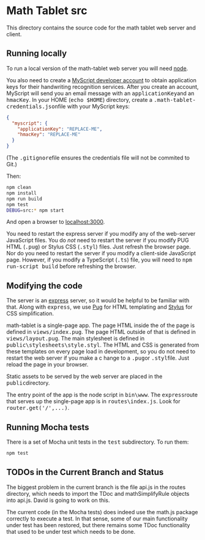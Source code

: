 # Math Tablet src

This directory contains the source code for the math tablet web server and client.

## Running locally

To run a local version of the math-tablet web server you will need [node](https://nodejs.org/en/).

You also need to create a [MyScript developer account](https://developer.myscript.com/getting-started/web)
to obtain application keys for their handwriting recognition services.
After you create an account, MyScript will send you an email message with an <tt>applicationKey</tt>and an <tt>hmacKey</tt>.
In your HOME (<tt>echo $HOME</tt>) directory, create a <tt>.math-tablet-credentials.json</tt>file with your MyScript keys:

```json
{
  "myscript": {
    "applicationKey": "REPLACE-ME",
    "hmacKey": "REPLACE-ME"
  }
}
```

(The <tt>.gitignore</tt>file ensures the credentials file will not be commited to Git.)

Then:

```bash
npm clean
npm install
npm run build
npm test
DEBUG=src:* npm start
```

And open a browser to [localhost:3000](http://localhost:3000).

You need to restart the express server if you modify any of the web-server JavaScript files.
You do _not_ need to restart the server if you modify PUG HTML (<tt>.pug</tt>) or Stylus CSS (<tt>.styl</tt>) files.
Just refresh the browser page.
Nor do you need to restart the server if you modify a client-side JavaScript page.
However, if you modify a TypeScript (<tt>.ts</tt>) file, you will need to <tt>npm run-script build</tt>
before refreshing the browser.

## Modifying the code

The server is an [express](https://expressjs.com/) server, so it would be helpful to be familiar with that.
Along with <tt>express</tt>, we use [Pug](https://pugjs.org/) for HTML templating and [Stylus](http://stylus-lang.com/)
for CSS simplification.

math-tablet is a single-page app.
The page HTML inside the <tt><body></tt>of the page is defined in <tt>views/index.pug</tt>.
The page HTML outside of that is defined in <tt>views/layout.pug</tt>.
The main stylesheet is defined in <tt>public\stylesheets\style.styl</tt>.
The HTML and CSS is generated from these templates on every page load in development, so you do not need to restart the web server if you make a c
hange to a <tt>.pug</tt>or <tt>.styl</tt>file.
Just reload the page in your browser.

Static assets to be served by the web server are placed in the <tt>public</tt>directory.

The entry point of the app is the node script in <tt>bin\www</tt>. The <tt>express</tt>route that serves up the single-page app is in <tt>routes\index.js</tt>. Look for <tt>router.get('/',...)</tt>.

## Running Mocha tests

There is a set of Mocha unit tests in the <tt>test</tt> subdirectory. To run them:

```bash
npm test
```

## TODOs in the Current Branch and Status

The biggest problem in the current branch is the file api.js
in the routes directory, which needs to import the TDoc and
mathSimplifyRule objects into api.js. David is going to work on this.

The current code (in the Mocha tests) does indeed use the math.js
package correctly to execute a test. In that sense, some of our
main functionality under test has been restored, but there
remains some TDoc functionality that used to be under test which
needs to be done.